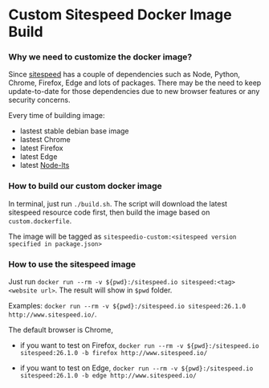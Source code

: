 # Custom Sitespeed Docker Image Build 

### Why we need to customize the docker image?
Since [sitespeed](https://github.com/sitespeedio/sitespeed.io) has a couple of dependencies such as Node, Python, Chrome, Firefox, Edge and lots of packages. There may be the need to keep update-to-date for those dependencies due to new browser features or any security concerns. 

Every time of building image: 
- lastest stable debian base image 
- lastest Chrome 
- latest Firefox 
- latest Edge 
- latest [Node-lts](https://nodejs.org/en/)

### How to build our custom docker image
In terminal, just run `./build.sh`. The script will download the latest sitespeed resource code first, then build the image based on `custom.dockerfile`. 

The image will be tagged as `sitespeedio-custom:<sitespeed version specified in package.json>`

### How to use the sitespeed image
Just run `docker run --rm -v ${pwd}:/sitespeed.io sitespeed:<tag> <website url>`. The result will show in `$pwd` folder. 

Examples: 
`docker run --rm -v ${pwd}:/sitespeed.io sitespeed:26.1.0 http://www.sitespeed.io/`. 

The default browser is Chrome, 

- if you want to test on Firefox, 
`docker run --rm -v ${pwd}:/sitespeed.io sitespeed:26.1.0 -b firefox http://www.sitespeed.io/`

- if you want to test on Edge, 
`docker run --rm -v ${pwd}:/sitespeed.io sitespeed:26.1.0 -b edge http://www.sitespeed.io/`

